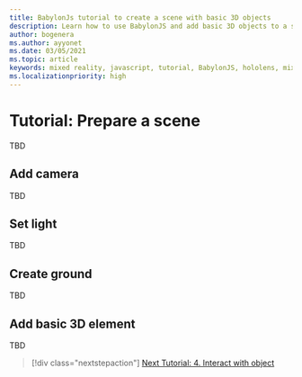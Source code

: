 ```yaml
---
title: BabylonJs tutorial to create a scene with basic 3D objects
description: Learn how to use BabylonJS and add basic 3D objects to a scene.
author: bogenera
ms.author: ayyonet
ms.date: 03/05/2021
ms.topic: article
keywords: mixed reality, javascript, tutorial, BabylonJS, hololens, mixed reality, UWP, Windows 10
ms.localizationpriority: high
---
```


# Tutorial: Prepare a scene

TBD

## Add camera

TBD

## Set light

TBD

## Create ground

TBD

## Add basic 3D element

TBD

> [!div class="nextstepaction"]
> [Next Tutorial: 4. Interact with object](interact-04.md)